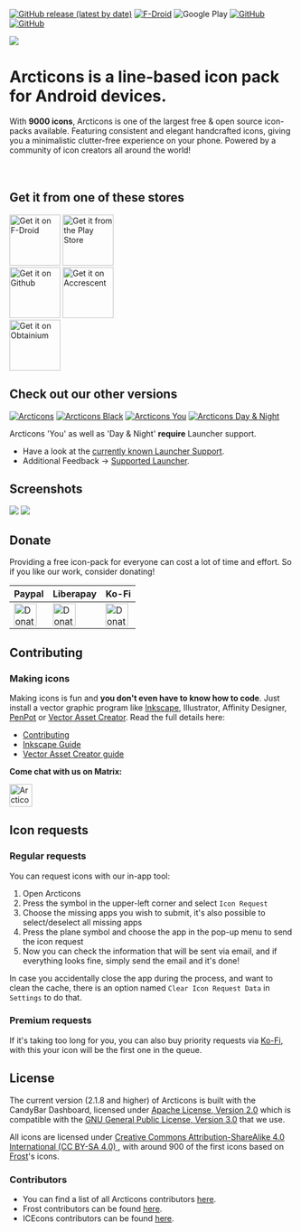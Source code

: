 [<img alt="GitHub release (latest by date)" src="https://img.shields.io/github/v/release/Donnnno/Arcticons">](https://github.com/Arcticons-Team/Arcticons/releases/latest) 
[<img alt="F-Droid" src="https://img.shields.io/f-droid/v/com.donnnno.arcticons">](https://f-droid.org/packages/com.donnnno.arcticons) 
<img alt="Google Play" src="https://img.shields.io/endpoint?color=green&logo=google-play&logoColor=green&url=https%3A%2F%2Fplay.cuzi.workers.dev%2Fplay%3Fi%3Dcom.donnnno.arcticons%26l%3DGoogle%2520Play%26m%3D%24version">
[<img alt="GitHub" src="https://img.shields.io/github/downloads/donnnno/arcticons/total?label=github%20downloads">](https://github.com/Arcticons-Team/Arcticons/releases/latest) 
[<img alt="GitHub" src="https://img.shields.io/github/downloads/donnnno/arcticons/latest/total">](https://github.com/Arcticons-Team/Arcticons/releases/latest) 

<img src='https://raw.githubusercontent.com/Arcticons-Team/Arcticons/main/github/header-background.png'>

# Arcticons is a line-based icon pack for Android devices.
With **9000 icons**, Arcticons is one of the largest free & open source icon-packs available. Featuring consistent and elegant handcrafted icons, giving you a minimalistic clutter-free experience on your phone.
Powered by a community of icon creators all around the world!
<br>
<br>
<br>
## Get it from one of these stores
[<img src="github/fdroid_badge.png" alt="Get it on F-Droid" height="90">](https://f-droid.org/packages/com.donnnno.arcticons)
[<img src="https://play.google.com/intl/en_us/badges/static/images/badges/en_badge_web_generic.png" alt="Get it from the Play Store" height="90">](https://play.google.com/store/apps/details?id=com.donnnno.arcticons)<br>
[<img src="github/github_badge.png" alt="Get it on Github" height="90">](https://github.com/Arcticons-Team/Arcticons/releases)
[<img src="https://accrescent.app/badges/get-it-on.png" alt="Get it on Accrescent" height="90">](https://accrescent.app/app/com.donnnno.arcticons)<br>
[<img src="github/obtainium.png" alt="Get it on Obtainium" height="90">](https://apps.obtainium.imranr.dev/redirect?r=obtainium://app/%7B%22id%22%3A%22com.donnnno.arcticons%22%2C%22url%22%3A%22https%3A%2F%2Fgithub.com%2Fdonnnno%2Farcticons%22%2C%22author%22%3A%22donnnno%22%2C%22name%22%3A%22Arcticons%22%2C%22preferredApkIndex%22%3A0%2C%22additionalSettings%22%3A%22%7B%5C%22includePrereleases%5C%22%3Afalse%2C%5C%22fallbackToOlderReleases%5C%22%3Atrue%2C%5C%22filterReleaseTitlesByRegEx%5C%22%3A%5C%22%5C%22%2C%5C%22filterReleaseNotesByRegEx%5C%22%3A%5C%22%5C%22%2C%5C%22verifyLatestTag%5C%22%3Afalse%2C%5C%22dontSortReleasesList%5C%22%3Afalse%2C%5C%22useLatestAssetDateAsReleaseDate%5C%22%3Afalse%2C%5C%22trackOnly%5C%22%3Afalse%2C%5C%22versionExtractionRegEx%5C%22%3A%5C%22%5C%22%2C%5C%22matchGroupToUse%5C%22%3A%5C%22%5C%22%2C%5C%22versionDetection%5C%22%3Atrue%2C%5C%22releaseDateAsVersion%5C%22%3Afalse%2C%5C%22useVersionCodeAsOSVersion%5C%22%3Afalse%2C%5C%22apkFilterRegEx%5C%22%3A%5C%22.*-normal-release.*%5C%22%2C%5C%22invertAPKFilter%5C%22%3Afalse%2C%5C%22autoApkFilterByArch%5C%22%3Atrue%2C%5C%22appName%5C%22%3A%5C%22Arcticons%20White%20%5C%22%2C%5C%22exemptFromBackgroundUpdates%5C%22%3Afalse%2C%5C%22skipUpdateNotifications%5C%22%3Afalse%2C%5C%22about%5C%22%3A%5C%22%5C%22%7D%22%7D)

## Check out our other versions

[<img alt="Arcticons" src="github/arcticons.png">](https://arcticons-team.github.io/Arcticons/#dark) 
[<img alt="Arcticons Black" src="github/arcticons_black.png">](https://arcticons-team.github.io/Arcticons/#light) 
[<img alt="Arcticons You" src="github/arcticons_you.png">](https://arcticons-team.github.io/Arcticons/#you) 
[<img alt="Arcticons Day & Night" src="github/arcticons_day_night.webp">](https://arcticons-team.github.io/Arcticons/#daynight) 

Arcticons 'You' as well as 'Day & Night' **require** Launcher support.
- Have a look at the [currently known Launcher Support](https://github.com/Arcticons-Team/Arcticons/wiki/Supported-Launchers#icon-pack-launcher-compatibility).
- Additional Feedback -> [Supported Launcher](https://github.com/Arcticons-Team/Arcticons/issues/1874).

## Screenshots

<img src='https://raw.githubusercontent.com/Arcticons-Team/Arcticons/main/github/phonescreenshotsdark.jpg'>
<img src='https://raw.githubusercontent.com/Arcticons-Team/Arcticons/main/github/phonescreenshotslight.jpg'>

## Donate

Providing a free icon-pack for everyone can cost a lot of time and effort. So if you like our work, consider donating!

|Paypal|Liberapay|Ko-Fi|
|---|---|---|
|<a href="https://www.paypal.com/paypalme/onnovdd"><img height="40" alt="Donate using Paypal" src="https://github.com/Arcticons-Team/Arcticons/blob/main/github/pp_button.svg"></a>|<a href="https://liberapay.com/Donno/donate"><img height="40" alt="Donate using Liberapay" src="https://github.com/Arcticons-Team/Arcticons/blob/main/github/lp_button.svg"></a>|<a href="https://Ko-fi.com/donno_"><img height="40" alt="Donate using Ko-Fi" src="https://github.com/Arcticons-Team/Arcticons/blob/main/github/kofi_button.svg"></a>

## Contributing

### Making icons

Making icons is fun and **you don't even have to know how to code**. Just install a vector graphic program like [Inkscape](https://inkscape.org/en/), Illustrator, Affinity Designer, [PenPot](https://penpot.app/) or [Vector Asset Creator](https://play.google.com/store/apps/details?id=com.inglesdivino.vectorassetcreator). 
Read the full details here: 
- [Contributing](CONTRIBUTING.md)
- [Inkscape Guide](guides/Inkscape_Guide.md)
- [Vector Asset Creator guide](guides/Vector_Asset_Creator.md)

**Come chat with us on Matrix:**

<a href="https://matrix.to/#/#arcticons-central:matrix.org"><img height="40" alt="Arcticons on Matrix" src="https://github.com/Arcticons-Team/Arcticons/blob/main/github/matrix_button.svg"></a>

## Icon requests

### Regular requests
You can request icons with our in-app tool:
1. Open Arcticons
2. Press the symbol in the upper-left corner and select `Icon Request`
3. Choose the missing apps you wish to submit, it's also possible to select/deselect all missing apps
4. Press the plane symbol and choose the app in the pop-up menu to send the icon request
5. Now you can check the information that will be sent via email, and if everything looks fine, simply send the email and it's done!

In case you accidentally close the app during the process, and want to clean the cache, there is an option named `Clear Icon Request Data` in `Settings` to do that.

### Premium requests
If it's taking too long for you, you can also buy priority requests via <a href="https://Ko-fi.com/donno_">Ko-Fi</a>, with this your icon will be the first one in the queue.

## License

The current version (2.1.8 and higher) of Arcticons is built with the CandyBar Dashboard, licensed under [Apache License, Version 2.0](https://www.apache.org/licenses/LICENSE-2.0)  which is compatible with the [GNU General Public License, Version 3.0](https://www.gnu.org/licenses/gpl-3.0.en.html) that we use.

All icons are licensed under [Creative Commons Attribution-ShareAlike 4.0 International (CC BY-SA 4.0) ](https://creativecommons.org/licenses/by-sa/4.0/), with around 900 of the first icons based on [Frost](https://github.com/dkanada/frost)'s icons.

### Contributors

- You can find a list of all Arcticons contributors [here](https://github.com/Arcticons-Team/Arcticons/graphs/contributors).
- Frost contributors can be found [here](https://github.com/dkanada/frost/graphs/contributors).
- ICEcons contributors can be found [here](https://github.com/1C3/ICEcons/graphs/contributors). 

